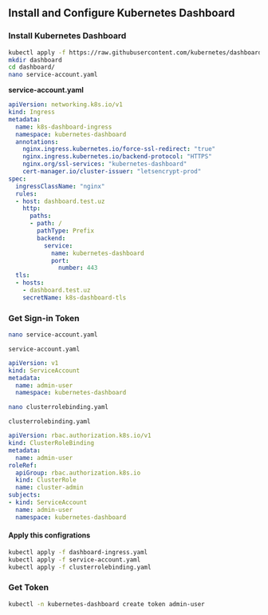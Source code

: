## Install and Configure Kubernetes Dashboard

### Install Kubernetes Dashboard

```bash
kubectl apply -f https://raw.githubusercontent.com/kubernetes/dashboard/v2.7.0/aio/deploy/recommended.yaml --namespace=kubernetes-dashboard
mkdir dashboard
cd dashboard/
nano service-account.yaml
```

**service-account.yaml**

```yaml
apiVersion: networking.k8s.io/v1
kind: Ingress
metadata:
  name: k8s-dashboard-ingress
  namespace: kubernetes-dashboard
  annotations:
    nginx.ingress.kubernetes.io/force-ssl-redirect: "true"
    nginx.ingress.kubernetes.io/backend-protocol: "HTTPS"
    nginx.org/ssl-services: "kubernetes-dashboard"
    cert-manager.io/cluster-issuer: "letsencrypt-prod"
spec:
  ingressClassName: "nginx"
  rules:
  - host: dashboard.test.uz
    http:
      paths:
      - path: /
        pathType: Prefix
        backend:
          service:
            name: kubernetes-dashboard
            port:
              number: 443
  tls:
  - hosts:
    - dashboard.test.uz
    secretName: k8s-dashboard-tls
```

### Get Sign-in Token

```bash
nano service-account.yaml
```
`service-account.yaml`

```yaml
apiVersion: v1
kind: ServiceAccount
metadata:
  name: admin-user
  namespace: kubernetes-dashboard
```

```bash
nano clusterrolebinding.yaml
```

`clusterrolebinding.yaml`

```yaml
apiVersion: rbac.authorization.k8s.io/v1
kind: ClusterRoleBinding
metadata:
  name: admin-user
roleRef:
  apiGroup: rbac.authorization.k8s.io
  kind: ClusterRole
  name: cluster-admin
subjects:
- kind: ServiceAccount
  name: admin-user
  namespace: kubernetes-dashboard
```

#### Apply this configrations

```bash
kubectl apply -f dashboard-ingress.yaml
kubectl apply -f service-account.yaml
kubectl apply -f clusterrolebinding.yaml
```

### Get Token

```bash
kubectl -n kubernetes-dashboard create token admin-user
```